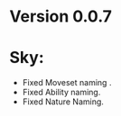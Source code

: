# Version 0.0.7
  # Sky:
   - Fixed Moveset naming .
   - Fixed Ability naming. 
   - Fixed Nature Naming.
